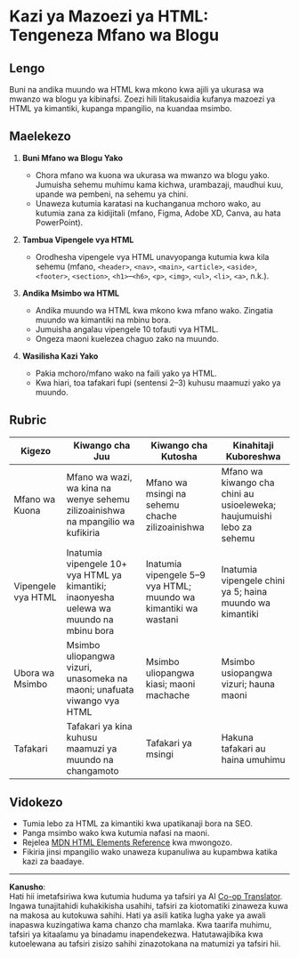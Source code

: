 <!--
CO_OP_TRANSLATOR_METADATA:
{
  "original_hash": "5a764667bbe82aa72ac0a67f4c97ff4a",
  "translation_date": "2025-10-03T10:30:11+00:00",
  "source_file": "3-terrarium/1-intro-to-html/assignment.md",
  "language_code": "sw"
}
-->
# Kazi ya Mazoezi ya HTML: Tengeneza Mfano wa Blogu

## Lengo

Buni na andika muundo wa HTML kwa mkono kwa ajili ya ukurasa wa mwanzo wa blogu ya kibinafsi. Zoezi hili litakusaidia kufanya mazoezi ya HTML ya kimantiki, kupanga mpangilio, na kuandaa msimbo.

## Maelekezo

1. **Buni Mfano wa Blogu Yako**
   - Chora mfano wa kuona wa ukurasa wa mwanzo wa blogu yako. Jumuisha sehemu muhimu kama kichwa, urambazaji, maudhui kuu, upande wa pembeni, na sehemu ya chini.
   - Unaweza kutumia karatasi na kuchanganua mchoro wako, au kutumia zana za kidijitali (mfano, Figma, Adobe XD, Canva, au hata PowerPoint).

2. **Tambua Vipengele vya HTML**
   - Orodhesha vipengele vya HTML unavyopanga kutumia kwa kila sehemu (mfano, `<header>`, `<nav>`, `<main>`, `<article>`, `<aside>`, `<footer>`, `<section>`, `<h1>`–`<h6>`, `<p>`, `<img>`, `<ul>`, `<li>`, `<a>`, n.k.).

3. **Andika Msimbo wa HTML**
   - Andika muundo wa HTML kwa mkono kwa mfano wako. Zingatia muundo wa kimantiki na mbinu bora.
   - Jumuisha angalau vipengele 10 tofauti vya HTML.
   - Ongeza maoni kuelezea chaguo zako na muundo.

4. **Wasilisha Kazi Yako**
   - Pakia mchoro/mfano wako na faili yako ya HTML.
   - Kwa hiari, toa tafakari fupi (sentensi 2–3) kuhusu maamuzi yako ya muundo.

## Rubric

| Kigezo           | Kiwango cha Juu                                                                            | Kiwango cha Kutosha                                                             | Kinahitaji Kuboreshwa                                                           |
|------------------|--------------------------------------------------------------------------------------------|----------------------------------------------------------------------------------|---------------------------------------------------------------------------------|
| Mfano wa Kuona   | Mfano wa wazi, wa kina na wenye sehemu zilizoainishwa na mpangilio wa kufikiria            | Mfano wa msingi na sehemu chache zilizoainishwa                                  | Mfano wa kiwango cha chini au usioeleweka; haujumuishi lebo za sehemu           |
| Vipengele vya HTML| Inatumia vipengele 10+ vya HTML ya kimantiki; inaonyesha uelewa wa muundo na mbinu bora    | Inatumia vipengele 5–9 vya HTML; muundo wa kimantiki wa wastani                  | Inatumia vipengele chini ya 5; haina muundo wa kimantiki                        |
| Ubora wa Msimbo  | Msimbo uliopangwa vizuri, unasomeka na maoni; unafuata viwango vya HTML                    | Msimbo uliopangwa kiasi; maoni machache                                          | Msimbo usiopangwa vizuri; hauna maoni                                           |
| Tafakari         | Tafakari ya kina kuhusu maamuzi ya muundo na changamoto                                    | Tafakari ya msingi                                                               | Hakuna tafakari au haina umuhimu                                                |

## Vidokezo

- Tumia lebo za HTML za kimantiki kwa upatikanaji bora na SEO.
- Panga msimbo wako kwa kutumia nafasi na maoni.
- Rejelea [MDN HTML Elements Reference](https://developer.mozilla.org/en-US/docs/Web/HTML/Element) kwa mwongozo.
- Fikiria jinsi mpangilio wako unaweza kupanuliwa au kupambwa katika kazi za baadaye.

---

**Kanusho**:  
Hati hii imetafsiriwa kwa kutumia huduma ya tafsiri ya AI [Co-op Translator](https://github.com/Azure/co-op-translator). Ingawa tunajitahidi kuhakikisha usahihi, tafsiri za kiotomatiki zinaweza kuwa na makosa au kutokuwa sahihi. Hati ya asili katika lugha yake ya awali inapaswa kuzingatiwa kama chanzo cha mamlaka. Kwa taarifa muhimu, tafsiri ya kitaalamu ya binadamu inapendekezwa. Hatutawajibika kwa kutoelewana au tafsiri zisizo sahihi zinazotokana na matumizi ya tafsiri hii.